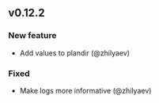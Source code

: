 ## v0.12.2

### New feature

* Add values to plandir (@zhilyaev)

### Fixed

* Make logs more informative (@zhilyaev)

